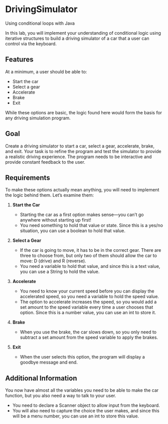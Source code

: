 # DrivingSimulator
Using conditional loops with Java

In this lab, you will implement your understanding of conditional logic using iterative structures to build a driving simulator of a car that a user can control via the keyboard. 

## Features
At a minimum, a user should be able to:
- Start the car
- Select a gear
- Accelerate
- Brake
- Exit

While these options are basic, the logic found here would form the basis for any driving simulation program.

## Goal
Create a driving simulator to start a car, select a gear, accelerate, brake, and exit. Your task is to refine the program and test the simulator to provide a realistic driving experience. The program needs to be interactive and provide constant feedback to the user.

## Requirements
To make these options actually mean anything, you will need to implement the logic behind them. Let’s examine them:

1. **Start the Car**
   - Starting the car as a first option makes sense—you can’t go anywhere without starting up first! 
   - You need something to hold that value or state. Since this is a yes/no situation, you can use a boolean to hold that value.

2. **Select a Gear**
   - If the car is going to move, it has to be in the correct gear. There are three to choose from, but only two of them should allow the car to move: D (drive) and R (reverse).
   - You need a variable to hold that value, and since this is a text value, you can use a String to hold the value.

3. **Accelerate**
   - You need to know your current speed before you can display the accelerated speed, so you need a variable to hold the speed value.
   - The option to accelerate increases the speed, so you would add a set amount to the speed variable every time a user chooses that option. Since this is a number value, you can use an int to store it.

4. **Brake**
   - When you use the brake, the car slows down, so you only need to subtract a set amount from the speed variable to apply the brakes.

5. **Exit**
   - When the user selects this option, the program will display a goodbye message and end.

## Additional Information
You now have almost all the variables you need to be able to make the car function, but you also need a way to talk to your user. 
- You need to declare a Scanner object to allow input from the keyboard.
- You will also need to capture the choice the user makes, and since this will be a menu number, you can use an int to store this value.

